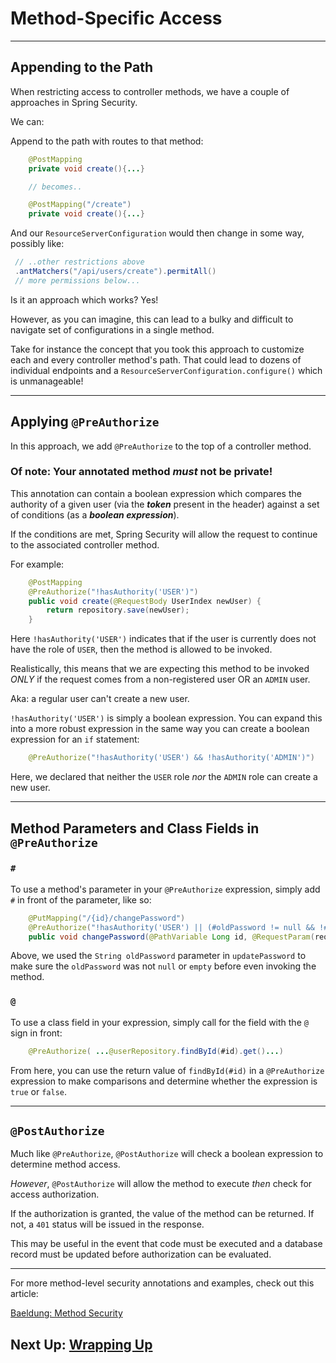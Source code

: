 # Method-Specific Access

---

## Appending to the Path

When restricting access to controller methods, we have a couple of approaches in Spring Security.

We can:

Append to the path with routes to that method:

```JAVA
    @PostMapping
    private void create(){...}

    // becomes..

    @PostMapping("/create")
    private void create(){...}
```

And our `ResourceServerConfiguration` would then change in some way, possibly like:

```JAVA
 // ..other restrictions above
 .antMatchers("/api/users/create").permitAll()
 // more permissions below...
```


Is it an approach which works? Yes!

However, as you can imagine, this can lead to a bulky 
and difficult to navigate set of configurations in a single method.

Take for instance the concept that you took this approach to customize each and every controller method's path. 
That could lead to dozens of individual endpoints and a `ResourceServerConfiguration.configure()` which is unmanageable!

---

## Applying `@PreAuthorize`

In this approach, we add `@PreAuthorize` to the top of a controller method.

### Of note: Your annotated method *must* not be private!

This annotation can contain a boolean expression which compares the authority of a given user (via the ***token*** present in the header)
against a set of conditions (as a ***boolean expression***). 

If the conditions are met, Spring Security will allow the request to continue to the associated controller method.

For example:

```JAVA
    @PostMapping
    @PreAuthorize("!hasAuthority('USER')")
    public void create(@RequestBody UserIndex newUser) {
        return repository.save(newUser);
    }
```

Here `!hasAuthority('USER')` indicates that if the user is currently does not have the role of `USER`, then the method is allowed to be invoked.

Realistically, this means that we are expecting this method to be invoked *ONLY* if the request comes from a non-registered user OR an `ADMIN` user.

Aka: a regular user can't create a new user.

`!hasAuthority('USER')` is simply a boolean expression. You can expand this into a more robust expression 
in the same way you can create a boolean expression for an `if` statement:

```JAVA
    @PreAuthorize("!hasAuthority('USER') && !hasAuthority('ADMIN')")
```

Here, we declared that neither the `USER` role *nor* the `ADMIN` role can create a new user.

---
## Method Parameters and Class Fields in `@PreAuthorize`

### `#`

To use a method's parameter in your `@PreAuthorize` expression, simply add `#` in front of the parameter, like so:

```JAVA
    @PutMapping("/{id}/changePassword")
    @PreAuthorize("!hasAuthority('USER') || (#oldPassword != null && !#oldPassword.isEmpty())")
    public void changePassword(@PathVariable Long id, @RequestParam(required = false) String oldPassword, @RequestParam String newPassword) {
```

Above, we used the `String oldPassword` parameter in `updatePassword` to make sure the `oldPassword` was not `null` or `empty` before even invoking the method.


### `@`

To use a class field in your expression, simply call for the field with the `@` sign in front:

```JAVA
    @PreAuthorize( ...@userRepository.findById(#id).get()...)
```

From here, you can use the return value of `findById(#id)` in a `@PreAuthorize` expression to make comparisons and determine whether the expression is `true` or `false`.

---

## `@PostAuthorize`

Much like `@PreAuthorize`, `@PostAuthorize` will check a boolean expression 
to determine method access.

*However*, `@PostAuthorize` will allow the method to execute 
*then* check for access authorization.

If the authorization is granted, the value of the method can be returned. 
If not, a `401` status will be issued in the response.

This may be useful in the event that code must be executed 
and a database record must be updated before authorization can be evaluated.


---

For more method-level security annotations and examples, check out this article:

[Baeldung: Method Security](https://www.baeldung.com/spring-security-method-security)


## Next Up: [Wrapping Up](23-wrapping-up.md)
